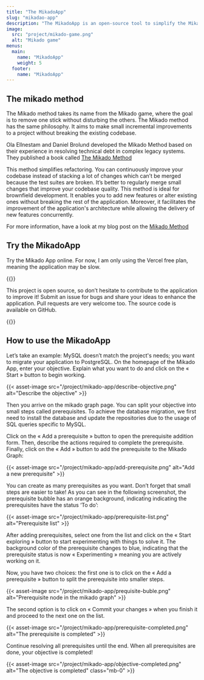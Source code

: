 ```yaml
---
title: "The MikadoApp"
slug: "mikadao-app"
description: "The MikadoApp is an open-source tool to simplify the Mikado graph creation and sharing"
image:
  src: "project/mikado-game.png"
  alt: "Mikado game"
menus:
  main:
    name: "MikadoApp"
    weight: 5
  footer:
    name: "MikadoApp"
---
```


## The mikado method

The Mikado method takes its name from the Mikado game, where the goal is to remove one stick without disturbing the others. The Mikado method has the same philosophy. It aims to make small incremental improvements to a project without breaking the existing codebase.

Ola Ellnestam and Daniel Brolund developed the Mikado Method based on their experience in resolving technical debt in complex legacy systems. They published a book called [The Mikado Method](https://www.manning.com/books/the-mikado-method)

This method simplifies refactoring. You can continuously improve your codebase instead of stacking a lot of changes which can’t be merged because the test suites are broken. It’s better to regularly merge small changes that improve your codebase quality. This method is ideal for brownfield development. It enables you to add new features or alter existing ones without breaking the rest of the application. Moreover, it facilitates the improvement of the application's architecture while allowing the delivery of new features concurrently.

For more information, have a look at my blog post on the [Mikado Method](/mikado-method.html)

## Try the MikadoApp
Try the Mikado App online. For now, I am only using the Vercel free plan, meaning the application may be slow.

{{<external-link href="https://mikado-method-teal.vercel.app" label="Try the MikadoApp" >}}

This project is open source, so don’t hesitate to contribute to the application to improve it! Submit an issue for bugs and share your ideas to enhance the application. Pull requests are very welcome too. The source code is available on
GitHub.

{{<external-link href="https://github.com/arnolanglade/mikado-app" label="Sources on GitHub" >}}

## How to use the MikadoApp

Let’s take an example: MySQL doesn’t match the project's needs; you want to migrate your application to PostgreSQL.
On the homepage of the Mikado App, enter your objective. Explain what you want to do and click on the « Start » button to begin working.

{{< asset-image src="/project/mikado-app/describe-objective.png" alt="Describe the objective" >}}

Then you arrive on the mikado graph page. You can split your objective into small steps called prerequisites. To achieve the database migration, we first need to install the database and  update the repositories due to the usage of SQL queries specific to MySQL.

Click on the « Add a prerequisite » button to open the prerequisite addition form. Then, describe the actions required to complete the prerequisite. Finally, click on the « Add » button to add the prerequisite to the Mikado Graph:

{{< asset-image src="/project/mikado-app/add-prerequisite.png" alt="Add a new prerequisite" >}}

You can create as many prerequisites as you want. Don’t forget that small steps are easier to take! As you can see in the following screenshot, the prerequisite bubble has an orange background, indicating indicating the prerequisites have the status ‘To do’:

{{< asset-image src="/project/mikado-app/prerequisite-list.png" alt="Prerequisite list" >}}

After adding prerequisites, select one from the list and click on the « Start exploring » button to start experimenting with things to solve it. The background color of the prerequisite changes to blue, indicating that the prerequisite status is now « Experimenting » meaning you are actively working on it.

Now, you have two choices: the first one is to click on the « Add a prerequisite » button to split the prerequisite into smaller steps.

{{< asset-image src="/project/mikado-app/prequisite-buble.png" alt="Prerequisite node in the mikado graph" >}}

The second option is to click on « Commit your changes » when you finish it and proceed to the next one on the list.

{{< asset-image src="/project/mikado-app/prerequisite-completed.png" alt="The prerequisite is completed" >}}

Continue resolving all prerequisites until the end. When all prerequisites are done, your objective is completed!

{{< asset-image src="/project/mikado-app/objective-completed.png" alt="The objective is completed" class="mb-0" >}}
